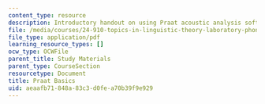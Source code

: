 ```yaml
---
content_type: resource
description: Introductory handout on using Praat acoustic analysis software.
file: /media/courses/24-910-topics-in-linguistic-theory-laboratory-phonology-spring-2007/aeaafb71848a83c3d0fea70b39f9e929_praat_basics.pdf
file_type: application/pdf
learning_resource_types: []
ocw_type: OCWFile
parent_title: Study Materials
parent_type: CourseSection
resourcetype: Document
title: Praat Basics
uid: aeaafb71-848a-83c3-d0fe-a70b39f9e929
---
```


